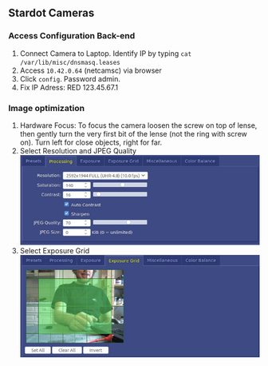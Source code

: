 ## Stardot Cameras


### Access Configuration Back-end
1. Connect Camera to Laptop. Identify IP by typing `cat /var/lib/misc/dnsmasq.leases`
2. Access `10.42.0.64` (netcamsc) via browser
3. Click `config`. Password admin.
4. Fix IP Adress: RED 123.45.67.1


### Image optimization
1. Hardware Focus: To focus the camera loosen the screw on top of lense, then gently turn the very first bit of the lense (not the ring with screw on). Turn left for close objects, right for far.  
2. Select Resolution and JPEG Quality  
![Screenshot](./stardot_image-configuration.jpg)  
3. Select Exposure Grid ![Screenshot](./stardot_image-exposuregrid.jpg)  
